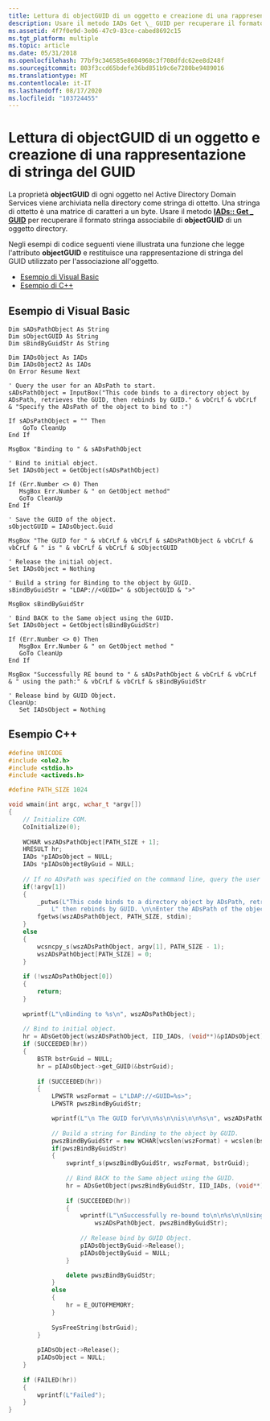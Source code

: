 ```yaml
---
title: Lettura di objectGUID di un oggetto e creazione di una rappresentazione di stringa del GUID
description: Usare il metodo IADs Get \_ GUID per recuperare il formato stringa associabile di objectGUID di un oggetto directory.
ms.assetid: 4f7f0e9d-3e06-47c9-83ce-cabed8692c15
ms.tgt_platform: multiple
ms.topic: article
ms.date: 05/31/2018
ms.openlocfilehash: 77bf9c346585e8604968c3f708dfdc62ee8d248f
ms.sourcegitcommit: 803f3ccd65bdefe36bd851b9c6e7280be9489016
ms.translationtype: MT
ms.contentlocale: it-IT
ms.lasthandoff: 08/17/2020
ms.locfileid: "103724455"
---
```

# <a name="reading-an-objects-objectguid-and-creating-a-string-representation-of-the-guid"></a>Lettura di objectGUID di un oggetto e creazione di una rappresentazione di stringa del GUID

La proprietà **objectGUID** di ogni oggetto nel Active Directory Domain Services viene archiviata nella directory come stringa di ottetto. Una stringa di ottetto è una matrice di caratteri a un byte. Usare il metodo [**IADs:: Get \_ GUID**](/windows/desktop/ADSI/iads-property-methods) per recuperare il formato stringa associabile di **objectGUID** di un oggetto directory.

Negli esempi di codice seguenti viene illustrata una funzione che legge l'attributo **objectGUID** e restituisce una rappresentazione di stringa del GUID utilizzato per l'associazione all'oggetto.

-   [Esempio di Visual Basic](#visual-basic-example)
-   [Esempio di C++](#c-example)

## <a name="visual-basic-example"></a>Esempio di Visual Basic


```VB
Dim sADsPathObject As String
Dim sObjectGUID As String
Dim sBindByGuidStr As String
 
Dim IADsObject As IADs
Dim IADsObject2 As IADs
On Error Resume Next
 
' Query the user for an ADsPath to start.
sADsPathObject = InputBox("This code binds to a directory object by ADsPath, retrieves the GUID, then rebinds by GUID." & vbCrLf & vbCrLf & "Specify the ADsPath of the object to bind to :")
 
If sADsPathObject = "" Then
    GoTo CleanUp
End If
 
MsgBox "Binding to " & sADsPathObject
 
' Bind to initial object.
Set IADsObject = GetObject(sADsPathObject)
 
If (Err.Number <> 0) Then
   MsgBox Err.Number & " on GetObject method"
   GoTo CleanUp
End If
 
' Save the GUID of the object.
sObjectGUID = IADsObject.Guid
 
MsgBox "The GUID for " & vbCrLf & vbCrLf & sADsPathObject & vbCrLf & vbCrLf & " is " & vbCrLf & vbCrLf & sObjectGUID
 
' Release the initial object.
Set IADsObject = Nothing
 
' Build a string for Binding to the object by GUID.
sBindByGuidStr = "LDAP://<GUID=" & sObjectGUID & ">"

MsgBox sBindByGuidStr
 
' Bind BACK to the Same object using the GUID.
Set IADsObject = GetObject(sBindByGuidStr)
 
If (Err.Number <> 0) Then
   MsgBox Err.Number & " on GetObject method "
   GoTo CleanUp
End If
 
MsgBox "Successfully RE bound to " & sADsPathObject & vbCrLf & vbCrLf & " using the path:" & vbCrLf & vbCrLf & sBindByGuidStr
 
' Release bind by GUID Object.
CleanUp:
   Set IADsObject = Nothing

```



## <a name="c-example"></a>Esempio C++


```C++
#define UNICODE
#include <ole2.h>
#include <stdio.h>
#include <activeds.h>

#define PATH_SIZE 1024

void wmain(int argc, wchar_t *argv[])
{
    // Initialize COM.
    CoInitialize(0);
     
    WCHAR wszADsPathObject[PATH_SIZE + 1];
    HRESULT hr;
    IADs *pIADsObject = NULL;
    IADs *pIADsObjectByGuid = NULL;
     
    // If no ADsPath was specified on the command line, query the user for a ADsPath to start.
    if(!argv[1])
    {
        _putws(L"This code binds to a directory object by ADsPath, retrieves the GUID,\n"
            L" then rebinds by GUID. \n\nEnter the ADsPath of the object to bind to :\n");
        fgetws(wszADsPathObject, PATH_SIZE, stdin);
    }
    else
    {
        wcsncpy_s(wszADsPathObject, argv[1], PATH_SIZE - 1);
        wszADsPathObject[PATH_SIZE] = 0;
    }
     
    if (!wszADsPathObject[0])
    {
        return;
    }
     
    wprintf(L"\nBinding to %s\n", wszADsPathObject);
     
    // Bind to initial object.
    hr = ADsGetObject(wszADsPathObject, IID_IADs, (void**)&pIADsObject);
    if (SUCCEEDED(hr))
    {
        BSTR bstrGuid = NULL;
        hr = pIADsObject->get_GUID(&bstrGuid); 
        
        if (SUCCEEDED(hr))
        {
            LPWSTR wszFormat = L"LDAP://<GUID=%s>";
            LPWSTR pwszBindByGuidStr; 

            wprintf(L"\n The GUID for\n\n%s\n\nis\n\n%s\n", wszADsPathObject, bstrGuid);
     
            // Build a string for Binding to the object by GUID.
            pwszBindByGuidStr = new WCHAR[wcslen(wszFormat) + wcslen(bstrGuid) + 1];
            if(pwszBindByGuidStr)
            {
                swprintf_s(pwszBindByGuidStr, wszFormat, bstrGuid);
         
                // Bind BACK to the Same object using the GUID.
                hr = ADsGetObject(pwszBindByGuidStr, IID_IADs, (void**)&pIADsObjectByGuid);
                 
                if (SUCCEEDED(hr))
                {
                    wprintf(L"\nSuccessfully re-bound to\n\n%s\n\nUsing the path:\n\n%s\n", 
                        wszADsPathObject, pwszBindByGuidStr);
         
                    // Release bind by GUID Object.
                    pIADsObjectByGuid->Release();
                    pIADsObjectByGuid = NULL;
                }

                delete pwszBindByGuidStr;
            }
            else
            {
                hr = E_OUTOFMEMORY;
            }
     
            SysFreeString(bstrGuid);
        }
     
        pIADsObject->Release();
        pIADsObject = NULL;
    }
     
    if (FAILED(hr))
    {
        wprintf(L"Failed");
    }
}
```



 

 